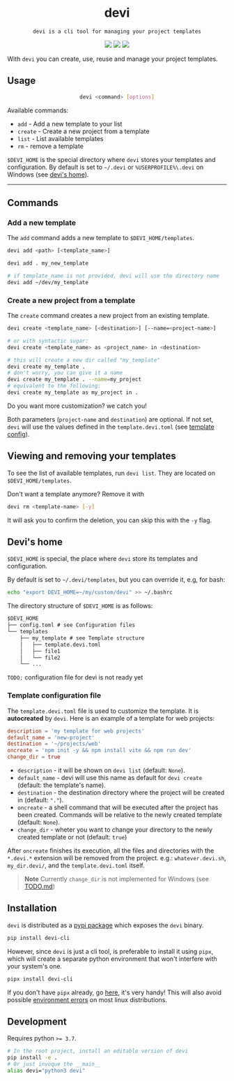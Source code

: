 <p align="center">
    <h1 align="center">devi</h1>
</p>
<p align="center">
  <code>devi is a cli tool for managing your project templates</code>
</p>

<p align="center">
<img src="https://img.shields.io/badge/pipx%20install-devi--cli-blue"/>
<img src="https://shields.io/pypi/v/devi-cli"/>
<img src="https://shields.io/pypi/l/devi-cli"/>
</p>

With `devi` you can create, use, reuse and manage your project templates.

## Usage

<div align="justify">
<div align="center">

```bash
devi <command> [options]
```

</div>
</div>

Available commands:

- `add` - Add a new template to your list
- `create` - Create a new project from a template
- `list` - List available templates
- `rm` - remove a template

`$DEVI_HOME` is the special directory where `devi` stores your templates and
configuration. By default is set to `~/.devi` or `%USERPROFILE%\.devi` on
Windows (see [devi's home](#devis-home)).

---

## Commands

<!-- here might be a showcase video -->

### Add a new template

The `add` command adds a new template to `$DEVI_HOME/templates`.

```bash
devi add <path> [<template_name>]
```
```bash
devi add . my_new_template

# if template_name is not provided, devi will use the directory name
devi add ~/dev/my_template
```

### Create a new project from a template

The `create` command creates a new project from an existing template.

<!-- Aliases: `new`, `n`-->

```bash
devi create <template_name> [<destination>] [--name=<project-name>]

# or with syntactic sugar:
devi create <template_name> as <project_name> in <destination>
```
```bash
# this will create a new dir called "my_template"
devi create my_template .
# don't worry, you can give it a name
devi create my_template . --name=my_project
# equivalent to the following:
devi create my_template as my_project in .
```

Do you want more customization? we catch you!

Both parameters (`project-name` and `destination`) are optional. If not set,
`devi` will use the values defined in the `template.devi.toml` (see
[template config](#template-configuration-file)).

## Viewing and removing your templates

To see the list of available templates, run `devi list`. They are located on
`$DEVI_HOME/templates`.

Don't want a template anymore? Remove it with

```bash
devi rm <template-name> [-y]
```

It will ask you to confirm the deletion, you can skip this with the `-y` flag.

## Devi's home

`$DEVI_HOME` is special, the place where `devi` store its templates and
configuration.

By default is set to `~/.devi/templates`, but you can override it, e.g, for
bash:

```bash
echo "export DEVI_HOME=~/my/custom/devi" >> ~/.bashrc
```

The directory structure of `$DEVI_HOME` is as follows:

```ocaml
$DEVI_HOME
├── config.toml # see Configuration files
└── templates
    ├── my_template # see Template structure
    │   ├── template.devi.toml
    │   ├── file1
    │   └── file2
    └── ...
```

`TODO:` configuration file for devi is not ready yet

### Template configuration file

The `template.devi.toml` file is used to customize the template. It is
**autocreated** by `devi`. Here is an example of a template for web projects:

```toml
description = 'my template for web projects'
default_name = 'new-project'
destination = '~/projects/web'
oncreate = 'npm init -y && npm install vite && npm run dev'
change_dir = true
```

- `description` - it will be shown on `devi list` (default: `None`).
- `default_name` - devi will use this name as default for `devi create`
  (default: the template's name).
- `destination` - the destination directory where the project will be created in
  (default: `"."`).
- `oncreate` - a shell command that will be executed after the project has been
  created. Commands will be relative to the newly created template
  (default: `None`).
- `change_dir` - wheter you want to change your directory to the newly created
  template or not (default: `true`)

After `oncreate` finishes its execution, all the files and directories with the
`*.devi.*` extension will be removed from the project. e.g.:
`whatever.devi.sh`, `my_dir.devi/`, and the `template.devi.toml` itself.

> **Note**
> Currently `change_dir` is not implemented for Windows (see [TODO.md](./TODO.md))

## Installation

`devi` is distributed as a [pypi package](https://pypi.org/project/devi-cli/)
which exposes the `devi` binary.

```bash
pip install devi-cli
```

However, since `devi` is just a cli tool, is preferable to install it using
`pipx`, which will create a separate python environment that won't interfere
with your system's one.

```bash
pipx install devi-cli
```

If you don't have `pipx` already, go [here](https://pypa.github.io/pipx/), it's
very handy! This will also avoid possible [environment errors](https://github.com/python/cpython/issues/102134) on most linux distributions.

## Development

Requires python `>= 3.7`.

```bash
# In the root project, install an editable version of devi
pip install -e .
# Or just invoque the __main__
alias devi="python3 devi"
```
